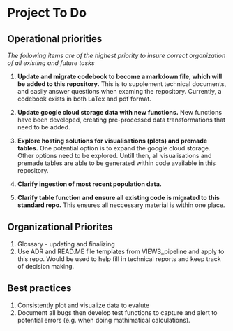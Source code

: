 # Project To Do

## Operational priorities 
*The following items are of the highest priority to insure correct organization of all existing and future tasks*

1. **Update and migrate codebook to become a markdown file, which will be added to this repository.** This is to supplement technical documents, and easily answer questions when examing the repository. Currently, a codebook exists in both LaTex and pdf format.

2. **Update google cloud storage data with new functions.** New functions have been developed, creating pre-processed data transformations that need to be added.

3. **Explore hosting solutions for visualisations (plots) and premade tables.** One potential option is to expand the google cloud storage. Other options need to be explored. Untill then, all visualisations and premade tables are able to be generated within code available in this repository.

4. **Clarify ingestion of most recent population data.** 

5. **Clarify table function and ensure all existing code is migrated to this standard repo.** This ensures all neccessary material is within one place.

## Organizational Priorites 

1. Glossary - updating and finalizing 
2. Use ADR and READ.ME file templates from VIEWS_pipeline and apply to this repo. Would be used to help fill in technical reports and keep track of decision making. 


## Best practices 

1. Consistently plot and visualize data to evalute 
2. Document all bugs then develop test functions to capture and alert to potential errors (e.g. when doing mathimatical calculations). 

